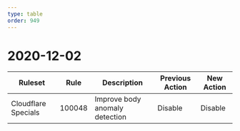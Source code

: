 ```yaml
---
type: table
order: 949
---
```


# 2020-12-02

<TableWrap><table style="width: 100%">

<thead>
  <tr>
    <th>Ruleset</th>
    <th>Rule</th>
    <th>Description</th>
    <th>Previous Action</th>
    <th>New Action</th>
  </tr>
</thead>
<tbody>
  <tr>
    <td>Cloudflare Specials</td>
    <td>100048</td>
    <td>Improve body anomaly detection</td>
    <td>Disable</td>
    <td>Disable</td>
  </tr>
</tbody>

</table></TableWrap>
